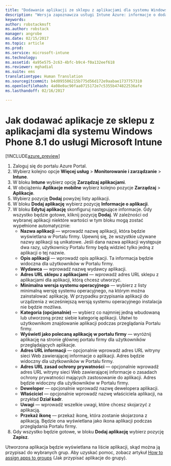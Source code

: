 ```yaml
---
title: "Dodawanie aplikacji ze sklepu z aplikacjami dla systemu Windows Phone 8.1 do usługi Intune | Wersja zapoznawcza usługi Intune Azure | Dokumentacja firmy Microsoft"
description: "Wersja zapoznawcza usługi Intune Azure: informacje o dodawaniu aplikacji ze sklepu z aplikacjami dla systemu Windows Phone 8.1 do usługi Intune."
keywords: 
author: robstackmsft
ms.author: robstack
manager: angrobe
ms.date: 02/15/2017
ms.topic: article
ms.prod: 
ms.service: microsoft-intune
ms.technology: 
ms.assetid: 4a95e575-2c63-4bfc-b9c4-f0a132eef618
ms.reviewer: mghadial
ms.suite: ems
translationtype: Human Translation
ms.sourcegitcommit: b4d095506215b775d56d172e9aabae1737757310
ms.openlocfilehash: 4a08e0ac90faa0715172e7c5355b474822536afe
ms.lasthandoff: 02/16/2017

---
```


# <a name="how-to-add-windows-phone-81-store-apps-to-microsoft-intune"></a>Jak dodawać aplikacje ze sklepu z aplikacjami dla systemu Windows Phone 8.1 do usługi Microsoft Intune

[!INCLUDE[azure_preview](../includes/azure_preview.md)]


1. Zaloguj się do portalu Azure Portal.
2. Wybierz kolejno opcje **Więcej usług** > **Monitorowanie i zarządzanie** > **Intune**.
3. W bloku **Intune** wybierz opcję **Zarządzaj aplikacjami**.
4. W obciążeniu **Aplikacje mobilne** wybierz kolejno pozycje **Zarządzaj** > **Aplikacje**.
5. Wybierz pozycję **Dodaj** powyżej listy aplikacji.
6. W bloku **Dodaj aplikację** wybierz pozycję **Informacje o aplikacji**.
7. W bloku **Edytuj aplikację** skonfiguruj następujące informacje. Gdy wszystko będzie gotowe, kliknij pozycję **Dodaj**. W zależności od wybranej aplikacji niektóre wartości w tym bloku mogą zostać wypełnione automatycznie:
    - **Nazwa aplikacji** — wprowadź nazwę aplikacji, która będzie wyświetlana w Portalu firmy. Upewnij się, że wszystkie używane nazwy aplikacji są unikatowe. Jeśli dana nazwa aplikacji występuje dwa razy, użytkownicy Portalu firmy będą widzieć tylko jedną z aplikacji o tej nazwie.
    - **Opis aplikacji** — wprowadź opis aplikacji. Ta informacja będzie widoczna dla użytkowników w Portalu firmy.
    - **Wydawca** — wprowadź nazwę wydawcy aplikacji.
    - **Adres URL sklepu z aplikacjami** — wprowadź adres URL sklepu z aplikacjami dla aplikacji, którą chcesz utworzyć.
    - **Minimalna wersja systemu operacyjnego** — wybierz z listy minimalną wersję systemu operacyjnego, na którym można zainstalować aplikację. W przypadku przypisania aplikacji do urządzenia z wcześniejszą wersją systemu operacyjnego instalacja nie będzie możliwa.
    - **Kategoria (opcjonalnie)** — wybierz co najmniej jedną wbudowaną lub utworzoną przez siebie kategorię aplikacji. Ułatwi to użytkownikom znajdowanie aplikacji podczas przeglądania Portalu firmy.
    - **Wyświetl jako polecaną aplikację w portalu firmy** — wyróżnij aplikację na stronie głównej portalu firmy dla użytkowników przeglądających aplikacje.
    - **Adres URL informacji** — opcjonalnie wprowadź adres URL witryny sieci Web zawierającej informacje o aplikacji. Adres będzie widoczny dla użytkowników w Portalu firmy.
    - **Adres URL zasad ochrony prywatności** — opcjonalnie wprowadź adres URL witryny sieci Web zawierającej informacje o zasadach ochrony prywatności mających zastosowanie do aplikacji. Adres będzie widoczny dla użytkowników w Portalu firmy.
    - **Deweloper** — opcjonalnie wprowadź nazwę dewelopera aplikacji.
    - **Właściciel** — opcjonalnie wprowadź nazwę właściciela aplikacji, na przykład **Dział kadr**.
    - **Uwagi** — wprowadź wszelkie uwagi, które chcesz skojarzyć z aplikacją.
    - **Przekaż ikonę** — przekaż ikonę, która zostanie skojarzona z aplikacją. Będzie ona wyświetlana jako ikona aplikacji podczas przeglądania Portalu firmy.
8. Gdy wszystko będzie gotowe, w bloku **Dodaj aplikację** wybierz pozycję **Zapisz**.

Utworzona aplikacja będzie wyświetlana na liście aplikacji, skąd można ją przypisać do wybranych grup. Aby uzyskać pomoc, zobacz artykuł [How to assign apps to groups](/intune-azure/manage-apps/deploy-apps) (Jak przypisać aplikacje do grupy).
